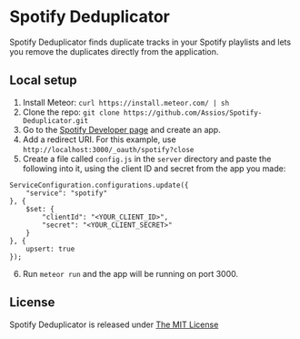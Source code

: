 # Spotify Deduplicator

Spotify Deduplicator finds duplicate tracks in your Spotify playlists and lets you remove the duplicates directly from the application.

## Local setup
1. Install Meteor: ```curl https://install.meteor.com/ | sh```
2. Clone the repo: ```git clone https://github.com/Assios/Spotify-Deduplicator.git```
3. Go to the [Spotify Developer page](https://developer.spotify.com/my-applications) and create an app.
4. Add a redirect URI. For this example, use ```http://localhost:3000/_oauth/spotify?close```
5. Create a file called ```config.js``` in the ```server``` directory and paste the following into it, using the client ID and secret from the app you made:
```
ServiceConfiguration.configurations.update({
    "service": "spotify"
}, {
    $set: {
        "clientId": "<YOUR_CLIENT_ID>",
        "secret": "<YOUR_CLIENT_SECRET>"
    }
}, {
    upsert: true
});
```

6. Run ```meteor run``` and the app will be running on port 3000.

## License

Spotify Deduplicator is released under [The MIT License](http://opensource.org/licenses/MIT)


